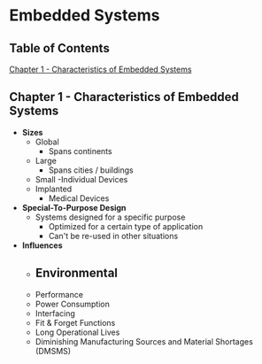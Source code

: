 # Embedded Systems


## Table of Contents

[Chapter 1 - Characteristics of Embedded Systems](#Chapter1)
<br>


<a name="Chapter1"></a>

## Chapter 1 - Characteristics of Embedded Systems
- **Sizes**
  - Global
    - Spans continents
  - Large
    - Spans cities / buildings
  - Small
    -Individual Devices
  - Implanted
    - Medical Devices
- **Special-To-Purpose Design**
  - Systems designed for a specific purpose
    - Optimized for a certain type of application
    - Can't be re-used in other situations
- **Influences**
  - Environmental
    - 
  - Performance
  - Power Consumption
  - Interfacing
  - Fit & Forget Functions
  - Long Operational Lives
  - Diminishing Manufacturing Sources and Material Shortages (DMSMS)
